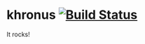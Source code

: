 khronus [![Build Status](https://api.travis-ci.org/hotels-tech/khronus.png)](https://travis-ci.org/hotels-tech/khronus)
======

It rocks!

